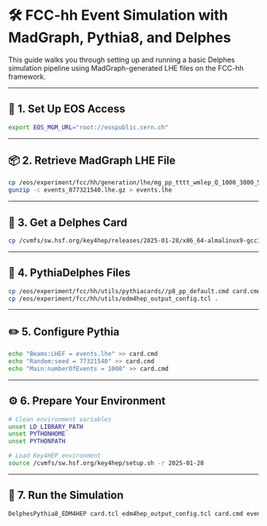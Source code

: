 # 🛠️ FCC-hh Event Simulation with MadGraph, Pythia8, and Delphes

This guide walks you through setting up and running a basic Delphes simulation pipeline using MadGraph-generated LHE files on the FCC-hh framework.

---

## 📁 1. Set Up EOS Access

```bash
export EOS_MGM_URL="root://eospublic.cern.ch"
```

---

## 📦 2. Retrieve MadGraph LHE File

```bash
cp /eos/experiment/fcc/hh/generation/lhe/mg_pp_tttt_wmlep_Q_1000_3000_5f_84TeV/events_077321540.lhe.gz .
gunzip -c events_077321540.lhe.gz > events.lhe
```

---

## 📄 3. Get a Delphes Card

```bash
cp /cvmfs/sw.hsf.org/key4hep/releases/2025-01-28/x86_64-almalinux9-gcc14.2.0-opt/delphes/3.5.1pre12-e4qfky/cards/FCC/scenarios/FCChhTrackCov_II.tcl ./card.tcl
```

---

## 🧪 4. PythiaDelphes Files

```bash
cp /eos/experiment/fcc/hh/utils/pythiacards//p8_pp_default.cmd card.cmd
cp /eos/experiment/fcc/hh/utils/edm4hep_output_config.tcl .

```

---

## ✏️ 5. Configure Pythia

```bash
echo "Beams:LHEF = events.lhe" >> card.cmd
echo "Random:seed = 77321540" >> card.cmd
echo "Main:numberOfEvents = 1000" >> card.cmd
```

---

## ⚙️ 6. Prepare Your Environment

```bash
# Clean environment variables
unset LD_LIBRARY_PATH
unset PYTHONHOME
unset PYTHONPATH

# Load Key4HEP environment
source /cvmfs/sw.hsf.org/key4hep/setup.sh -r 2025-01-28
```

---

## 🚀 7. Run the Simulation

```bash
DelphesPythia8_EDM4HEP card.tcl edm4hep_output_config.tcl card.cmd events_077321540.root
```
